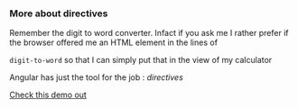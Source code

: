 ### More about directives


Remember the digit to word converter. Infact if you ask me I rather prefer if the browser offered me an HTML element in the lines of

`digit-to-word` so that I can simply put that in the view of my calculator

Angular has just the tool for the job : *directives*

[Check this demo out](https://jsfiddle.net/Kiran3807/ps4je8pv/)
